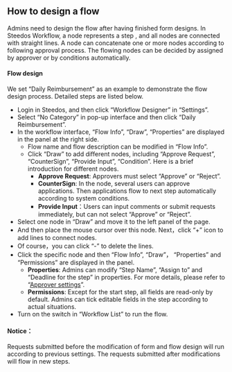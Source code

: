 ## How to design a flow

Admins need to design the flow after having finished form designs.
In Steedos Workflow, a node represents a step , and all nodes are connected with straight lines. A node can concatenate one or more nodes according to following approval process. The flowing nodes can be decided by assigned by approver or by conditions automatically.

#### Flow design

We set “Daily Reimbursement” as an example to demonstrate the flow design process. Detailed steps are listed below.
- Login in Steedos, and then click “Workflow Designer” in “Settings”.
- Select “No Category” in pop-up interface and then click “Daily Reimbursement”.
- In the workflow interface, “Flow Info”, “Draw”, “Properties” are displayed in the panel at the right side.
  - Flow name and flow description can be modified in “Flow Info”.
  - Click “Draw” to add different nodes, including “Approve Request”, “CounterSign”, “Provide Input”, “Condition”. Here is a brief introduction for different nodes.
    - **Approve Request**: Approvers must select “Approve” or “Reject”.
    - **CounterSign**: In the node, several users can approve applications. Then applications flow to next step automatically according to system conditions.
    - **Provide Input**：Users can input comments or submit requests immediately, but can not select “Approve” or “Reject”.
- Select one node in “Draw” and move it to the left panel of the page. 
- And then place the mouse cursor over this node. Next，click “+” icon to add lines to connect nodes. 
- Of course，you can click “-” to delete the lines. 
- Click the specific node and then “Flow Info”,  “Draw”， “Properties” and “Permissions” are displayed in the panel.
  - **Properties**: Admins can modify “Step Name”, “Assign to” and “Deadline for the step” in properties. For more details, please refer to “[Approver settings](flow_step_user.md)”.
  - **Permissions**: Except for the start step, all fields are read-only by default. Admins can tick editable fields in the step according to actual situations.
- Turn on the switch in “Workflow List” to run the flow.

#### Notice：
Requests submitted before the modification of form and flow design will run according to previous settings. The requests submitted after modifications will flow in new steps.


